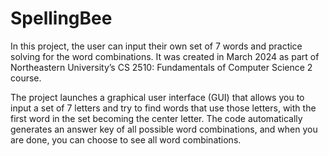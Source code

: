 # SpellingBee

In this project, the user can input their own set of 7 words and practice solving for the word combinations. It was created in March 2024 as part of Northeastern University’s CS 2510: Fundamentals of Computer Science 2 course.

The project launches a graphical user interface (GUI) that allows you to input a set of 7 letters and try to find words that use those letters, with the first word in the set becoming the center letter. The code automatically generates an answer key of all possible word combinations, and when you are done, you can choose to see all word combinations.

